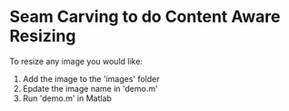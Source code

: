 # Seam Carving to do Content Aware Resizing

To resize any image you would like:
1. Add the image to the 'images' folder
2. Epdate the image name in 'demo.m'
3. Run 'demo.m' in Matlab
